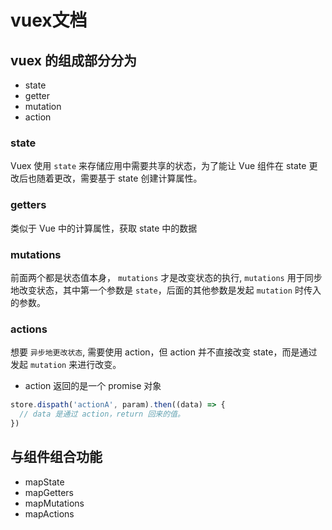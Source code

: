 # vuex文档

## vuex 的组成部分分为

- state
- getter
- mutation
- action

### state

Vuex 使用 `state` 来存储应用中需要共享的状态，为了能让 Vue 组件在 state 更改后也随着更改，需要基于 state 创建计算属性。

### getters

类似于 Vue 中的计算属性，获取 state 中的数据

### mutations

前面两个都是状态值本身， `mutations` 才是改变状态的执行, `mutations` 用于同步地改变状态，其中第一个参数是 `state`，后面的其他参数是发起 `mutation` 时传入的参数。

### actions

想要 `异步地更改状态`, 需要使用 action，但 action 并不直接改变 state，而是通过发起 `mutation` 来进行改变。

- action 返回的是一个 promise 对象

```javascript
store.dispath('actionA', param).then((data) => {
  // data 是通过 action，return 回来的值。
})
```

## 与组件组合功能

- mapState
- mapGetters
- mapMutations
- mapActions
